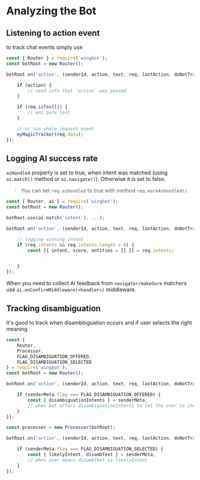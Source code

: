 # Analyzing the Bot

## Listening to action event

to track chat events simply use

```javascript
const { Router } = require('wingbot');
const botRoot = new Router();

botRoot.on('action', (senderId, action, text, req, lastAction, doNotTrack, skill, res) => {

    if (action) {
        // send info that `action` was passed
    }

    if (req.isText()) {
        // was pure test
    }

    // or use whole request event
    myMagicTracker(req.data);
});
```

## Logging AI success rate

`aiHandled` property is set to true, when intent was matched (using `ai.match()` method or `ai.navigate()`). Otherwise it is set to false.

> You can set `req.aiHandled` to true with method `req.markAsHandled()`

```javascript
const { Router, ai } = require('wingbot');
const botRoot = new Router();

botRoot.use(ai.match('intent'), ...);

botRoot.on('action', (senderId, action, text, req, lastAction, doNotTrack, skill, res) => {

    // logging winning intent
    if (req.intents && req.intents.length > 0) {
        const [{ intent, score, entities = [] }] = req.intents;


    }
});
```

When you need to collect AI feedback from `navigator/makeSure` matchers use `ai.onConfirmMiddleware(<handler>)` middleware.

## Tracking disambiguation

It's good to track when disambbiguation occurs and if user selects the right meaning

```javascript
const {
    Router,
    Processor,
    FLAG_DISAMBIGUATION_OFFERED,
    FLAG_DISAMBIGUATION_SELECTED
} = require('wingbot');
const botRoot = new Router();

botRoot.on('action', (senderId, action, text, req, lastAction, doNotTrack, skill, res) => {

    if (senderMeta.flag === FLAG_DISAMBIGUATION_OFFERED) {
        const { disambiguationIntents } = senderMeta;
        // when bot offers disambiguationIntents to let the user to choose
    }
});

const processor = new Processor(botRoot);

botRoot.on('action', (senderId, action, text, req, lastAction, doNotTrack, skill, senderMeta) => {

    if (senderMeta.flag === FLAG_DISAMBIGUATION_SELECTED) {
        const { likelyIntent, disambText } = senderMeta;
        // when user means disambText is likelyIntent
    }
});

```